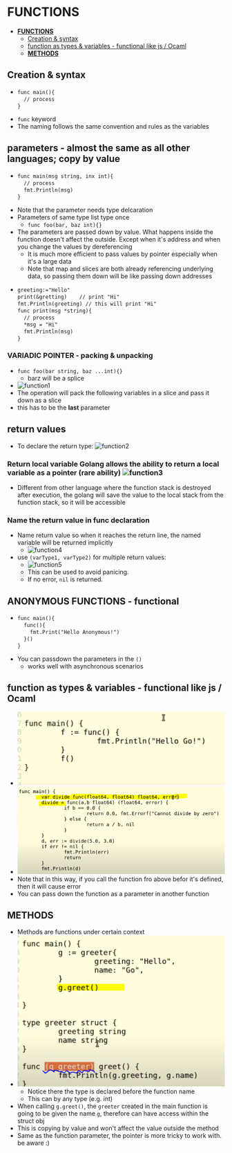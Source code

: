 # **FUNCTIONS**

- [**FUNCTIONS**](#functions)
  - [Creation & syntax](#creation--syntax)
  - [function as types & variables - functional like js / Ocaml](#function-as-types--variables---functional-like-js--ocaml)
  - [**METHODS**](#methods)

## Creation & syntax

- ```
  func main(){
    // process
  }
  ```
- `func` keyword
- The naming follows the same convention and rules as the variables

## parameters - almost the same as all other languages; copy by value

- ```
  func main(msg string, inx int){
    // process
    fmt.Println(msg)
  }
  ```
- Note that the parameter needs type delcaration
- Parameters of same type list type once
  - `func foo(bar, baz int){}`
- The parameters are passed down by value. What happens inside the function doesn't affect the outside. Except when it's address and when you change the values by dereferencing
  - It is much more efficient to pass values by pointer especially when it's a large data
  - Note that map and slices are both already referencing underlying data, so passing them down will be like passing down addresses
- ```
  greeting:="Hello"
  print(&gretting)    // print "Hi"
  fmt.Println(greeting) // this will print "Hi"
  func print(msg *string){
    // process
    *msg = "Hi"
    fmt.Println(msg)
  }
  ```

### **VARIADIC POINTER** - packing & unpacking

- `func foo(bar string, baz ...int){}`
  - barz will be a splice
- ![function1](./imgs/function1.png)
- The operation will pack the following variables in a slice and pass it down as a slice
- this has to be the **last** parameter

## return values

- To declare the return type: ![function2](./imgs/function2.png)

### Return local variable Golang allows the ability to **return a local variable as a pointer** (rare ability) ![function3](./imgs/function3.png)

- Different from other language where the function stack is destroyed after execution, the golang will save the value to the local stack from the function stack, so it will be accessible

### Name the return value in func declaration

- Name return value so when it reaches the return line, the named variable will be returned implicitly
  - ![function4](./imgs/function4.png)
- use `(varType1, varType2)` for multiple return values:
  - ![function5](./imgs/function5.png)
  - This can be used to avoid panicing.
  - If no error, `nil` is returned.

## **ANONYMOUS FUNCTIONS** - functional

- ```
  func main(){
    func(){
      fmt.Print("Hello Anonymous!")
    }()
  }
  ```
- You can passdown the parameters in the `()`
  - works well with asynchronous scenarios

## function as types & variables - functional like js / Ocaml

- ![funcgion6](./imgs/function6.png)
- ![funcgion7](./imgs/function7.png)
- Note that in this way, if you call the function fro above befor it's defined, then it will cause error
- You can pass down the function as a parameter in another function

## **METHODS**

- Methods are functions under certain context
- ![funcgion7](./imgs/function8.png)
  - Notice there the type is declared before the function name
  - This can by any type (e.g. int)
- When calling `g.greet()`, the `greeter` created in the main function is going to be given the name `g`, therefore can have access within the struct obj
- This is copying by value and won't affect the value outside the method
- Same as the function parameter, the pointer is more tricky to work with. be aware :)

##
